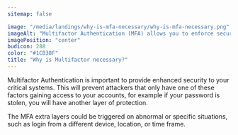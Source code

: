 ```yaml
---
sitemap: false

image: "/media/landings/why-is-mfa-necessary/why-is-mfa-necessary.png"
imageAlt: "Multifactor Authentication (MFA) allows you to enforce security on your mission-critical systems."
imagePosition: "center"
budicon: 288
color: "#1CB38F"
title: "Why is Multifactor necessary?"
---
```

Multifactor Authentication is important to provide enhanced security to your critical systems. This will prevent attackers that only have one of these factors gaining access to your accounts, for example if your password is stolen, you will have another layer of protection.

The MFA extra layers could be triggered on abnormal or specific situations, such as login from a different device, location, or time frame.